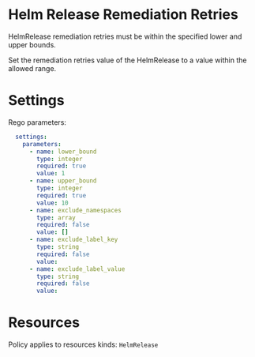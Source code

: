 # Helm Release Remediation Retries

HelmRelease remediation retries must be within the specified lower and upper bounds.

Set the remediation retries value of the HelmRelease to a value within the allowed range.

# Settings

Rego parameters:
```yaml
  settings:
    parameters:
      - name: lower_bound
        type: integer
        required: true
        value: 1
      - name: upper_bound
        type: integer
        required: true
        value: 10
      - name: exclude_namespaces
        type: array
        required: false
        value: []
      - name: exclude_label_key
        type: string
        required: false
        value:
      - name: exclude_label_value
        type: string
        required: false
        value:
```

# Resources
Policy applies to resources kinds:
`HelmRelease`
